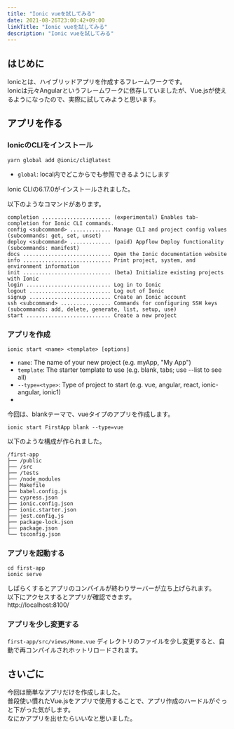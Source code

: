 ```yaml
---
title: "Ionic vueを試してみる"
date: 2021-08-26T23:00:42+09:00
linkTitle: "Ionic vueを試してみる"
description: "Ionic vueを試してみる"
---
```


## はじめに
Ionicとは、ハイブリッドアプリを作成するフレームワークです。  
Ionicは元々Angularというフレームワークに依存していましたが、Vue.jsが使えるようになったので、実際に試してみようと思います。

## アプリを作る
### IonicのCLIをインストール
```
yarn global add @ionic/cli@latest
```
- `global`: local内でどこからでも参照できるようにします

Ionic CLIの6.17.0がインストールされました。  

以下のようなコマンドがあります。
```
completion ...................... (experimental) Enables tab-completion for Ionic CLI commands.
config <subcommand> ............. Manage CLI and project config values (subcommands: get, set, unset)
deploy <subcommand> ............. (paid) Appflow Deploy functionality (subcommands: manifest)
docs ............................ Open the Ionic documentation website
info ............................ Print project, system, and environment information
init ............................ (beta) Initialize existing projects with Ionic
login ........................... Log in to Ionic
logout .......................... Log out of Ionic
signup .......................... Create an Ionic account
ssh <subcommand> ................ Commands for configuring SSH keys (subcommands: add, delete, generate, list, setup, use)
start ........................... Create a new project
```

### アプリを作成
```
ionic start <name> <template> [options]
```
- `name`: The name of your new project (e.g. myApp, "My App")
- `template`: The starter template to use (e.g. blank, tabs; use --list to see all)
- `--type=<type>`: Type of project to start (e.g. vue, angular, react, ionic-angular, ionic1)
- 

今回は、blankテーマで、vueタイプのアプリを作成します。  
```
ionic start FirstApp blank --type=vue 
```

以下のような構成が作られました。  
```
/first-app
├── /public
├── /src
├── /tests
├── /node_modules
├── Makefile
├── babel.config.js
├── cypress.json
├── ionic.config.json
├── ionic.starter.json
├── jest.config.js
├── package-lock.json
├── package.json
└── tsconfig.json
```

### アプリを起動する
```
cd first-app
ionic serve
```
しばらくするとアプリのコンパイルが終わりサーバーが立ち上げられます。  
以下にアクセスするとアプリが確認できます。  
http://localhost:8100/

### アプリを少し変更する
`first-app/src/views/Home.vue` ディレクトリのファイルを少し変更すると、自動で再コンパイルされホットリロードされます。  

## さいごに
今回は簡単なアプリだけを作成しました。  
普段使い慣れたVue.jsをアプリで使用することで、アプリ作成のハードルがぐっと下がった気がします。  
なにかアプリを出せたらいいなと思いました。  